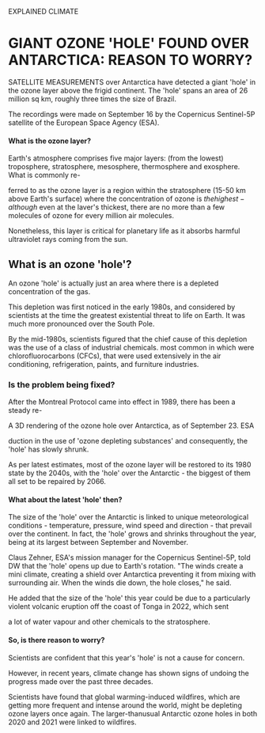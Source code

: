 EXPLAINED CLIMATE

# GIANT OZONE 'HOLE' FOUND OVER ANTARCTICA: REASON TO WORRY?

SATELLITE MEASUREMENTS over Antarctica have detected a giant 'hole' in the ozone layer above the frigid continent. The 'hole' spans an area of 26 million sq km, roughly three times the size of Brazil.

The recordings were made on September 16 by the Copernicus Sentinel-5P satellite of the European Space Agency (ESA).

#### What is the ozone layer?

Earth's atmosphere comprises five major layers: (from the lowest) troposphere, stratosphere, mesosphere, thermosphere and exosphere. What is commonly re-

ferred to as the ozone layer is a region within the stratosphere (15-50 km above Earth's surface) where the concentration of ozone is  $the highest - although$ even at the laver's thickest, there are no more than a few molecules of ozone for every million air molecules.

Nonetheless, this layer is critical for planetary life as it absorbs harmful ultraviolet rays coming from the sun.

## What is an ozone 'hole'?

An ozone 'hole' is actually just an area where there is a depleted concentration of the gas.

This depletion was first noticed in the early 1980s, and considered by scientists at the time the greatest existential threat to life on Earth. It was much more pronounced over the South Pole.

By the mid-1980s, scientists figured that the chief cause of this depletion was the use of a class of industrial chemicals. most common in which were chlorofluorocarbons (CFCs), that were used extensively in the air conditioning, refrigeration, paints, and furniture industries.

### Is the problem being fixed?

After the Montreal Protocol came into effect in 1989, there has been a steady re-

A 3D rendering of the ozone hole over Antarctica, as of September 23. ESA

duction in the use of 'ozone depleting substances' and consequently, the 'hole' has slowly shrunk.

As per latest estimates, most of the ozone layer will be restored to its 1980 state by the 2040s, with the 'hole' over the Antarctic - the biggest of them all set to be repaired by 2066.

#### What about the latest 'hole' then?

The size of the 'hole' over the Antarctic is linked to unique meteorological conditions - temperature, pressure, wind speed and direction - that prevail over the continent. In fact, the 'hole' grows and shrinks throughout the year, being at its largest between September and November.

Claus Zehner, ESA's mission manager for the Copernicus Sentinel-5P, told DW that the 'hole' opens up due to Earth's rotation. "The winds create a mini climate, creating a shield over Antarctica preventing it from mixing with surrounding air. When the winds die down, the hole closes," he said.

He added that the size of the 'hole' this year could be due to a particularly violent volcanic eruption off the coast of Tonga in 2022, which sent

a lot of water vapour and other chemicals to the stratosphere.

#### So, is there reason to worry?

Scientists are confident that this year's 'hole' is not a cause for concern.

However, in recent years, climate change has shown signs of undoing the progress made over the past three decades.

Scientists have found that global warming-induced wildfires, which are getting more frequent and intense around the world, might be depleting ozone layers once again. The larger-thanusual Antarctic ozone holes in both 2020 and 2021 were linked to wildfires.